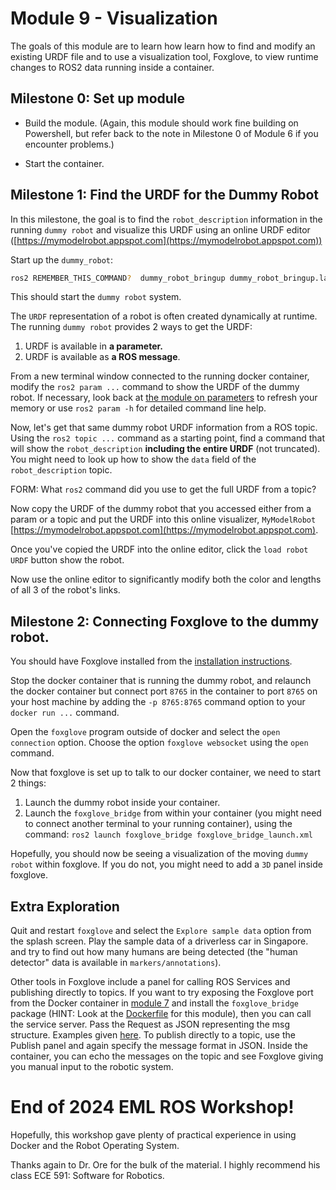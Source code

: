 # Module 9 - Visualization

The goals of this module are to learn how learn how to find and modify an existing URDF file and to use a visualization tool, Foxglove, to view runtime changes to ROS2 data running inside a container.

## Milestone 0: Set up module

* Build the module. (Again, this module should work fine building on Powershell, but refer back to the note in Milestone 0 of Module 6 if you encounter problems.)

* Start the container.

## Milestone 1: Find the URDF for the Dummy Robot

In this milestone, the goal is to find the `robot_description` information in the running `dummy robot` and visualize this URDF using an online URDF editor ([https://mymodelrobot.appspot.com](https://mymodelrobot.appspot.com))

Start up the `dummy_robot`:

```bash
ros2 REMEMBER_THIS_COMMAND?  dummy_robot_bringup dummy_robot_bringup.launch.py
```

This should start the `dummy robot` system.

The `URDF` representation of a robot is often created dynamically at runtime. The running `dummy robot` provides 2 ways to get the URDF:

1. URDF is available in **a parameter.**
2. URDF is available as **a ROS message**.

From a new terminal window connected to the running docker container, modify the `ros2 param ...` command to show the URDF of the dummy robot.  If necessary, look back at [the module on parameters](../../part-1/module-4-parameters-and-bagging/) to refresh your memory or use `ros2 param -h` for detailed command line help.

Now, let's get that same dummy robot URDF information from a ROS topic.  Using the `ros2 topic ...` command as a starting point, find a command that will show the `robot_description` **including the entire URDF** (not truncated).  You might need to look up how to show the `data` field of the `robot_description` topic.

FORM: What `ros2` command did you use to get the full URDF from a topic?

Now copy the URDF of the dummy robot that you accessed either from a param or a topic and put the URDF into this online visualizer, `MyModelRobot` [https://mymodelrobot.appspot.com](https://mymodelrobot.appspot.com).

Once you've copied the URDF into the online editor, click the `load robot URDF` button show the robot.

Now use the online editor to significantly modify both the color and lengths of all 3 of the robot's links.

## Milestone 2: Connecting Foxglove to the dummy robot.

You should have Foxglove installed from the [installation instructions](../../README.md).

Stop the docker container that is running the dummy robot, and relaunch the docker container but connect port `8765` in the container to port `8765` on your host machine by adding the `-p 8765:8765` command option to your `docker run ...` command.

Open the `foxglove` program outside of docker and select the `open connection` option.  Choose the option `foxglove websocket` using the `open` command.

Now that foxglove is set up to talk to our docker container, we need to start 2 things:

1. Launch the dummy robot inside your container.
2. Launch the `foxglove_bridge` from within your container (you might need to connect another terminal to your running container), using the command: `ros2 launch foxglove_bridge foxglove_bridge_launch.xml`

Hopefully, you should now be seeing a visualization of the moving `dummy robot` within foxglove.  If you do not, you might need to add a `3D` panel inside foxglove.

## Extra Exploration

Quit and restart `foxglove` and select the `Explore sample data` option from the splash screen.   Play the sample data of a driverless car in Singapore. and try to find out how many humans are being detected (the "human detector" data is available in `markers/annotations`).

Other tools in Foxglove include a panel for calling ROS Services and publishing directly to topics. If you want to try exposing the Foxglove port from the Docker container in [module 7](../module-7-services/) and install the `foxglove_bridge` package (HINT: Look at the [Dockerfile](./Dockerfile) for this module), then you can call the service server. Pass the Request as JSON representing the msg structure. Examples given [here](https://answers.ros.org/question/196365/is-there-a-general-way-to-convert-ros-messages-into-json-format/). To publish directly to a topic, use the Publish panel and again specify the message format in JSON. Inside the container, you can echo the messages on the topic and see Foxglove giving you manual input to the robotic system.

# End of 2024 EML ROS Workshop!

Hopefully, this workshop gave plenty of practical experience in using Docker and the Robot Operating System.

Thanks again to Dr. Ore for the bulk of the material. I highly recommend his class ECE 591: Software for Robotics.
